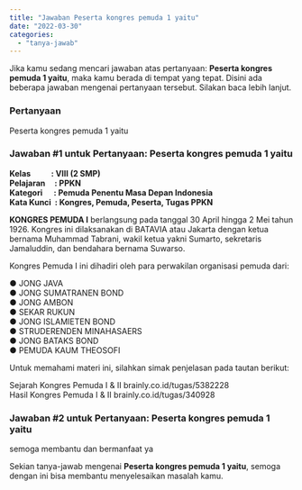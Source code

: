 ```yaml
---
title: "Jawaban Peserta kongres pemuda 1 yaitu"
date: "2022-03-30"
categories: 
  - "tanya-jawab"
---
```


Jika kamu sedang mencari jawaban atas pertanyaan: **Peserta kongres pemuda 1 yaitu**, maka kamu berada di tempat yang tepat. Disini ada beberapa jawaban mengenai pertanyaan tersebut. Silakan baca lebih lanjut.

### Pertanyaan

Peserta kongres pemuda 1 yaitu

### Jawaban #1 untuk Pertanyaan: Peserta kongres pemuda 1 yaitu

**Kelas           : VIII (2 SMP)**   
**Pelajaran     : PPKN**  
**Kategori      : Pemuda Penentu Masa Depan Indonesia**   
**Kata Kunci  : Kongres, Pemuda, Peserta, Tugas PPKN**  
  
  
  
**KONGRES PEMUDA I** berlangsung pada tanggal 30 April hingga 2 Mei tahun 1926. Kongres ini dilaksanakan di BATAVIA atau Jakarta dengan ketua bernama Muhammad Tabrani, wakil ketua yakni Sumarto, sekretaris Jamaluddin, dan bendahara bernama Suwarso.  
  
Kongres Pemuda I ini dihadiri oleh para perwakilan organisasi pemuda dari:  
  
● JONG JAVA  
● JONG SUMATRANEN BOND  
● JONG AMBON  
● SEKAR RUKUN  
● JONG ISLAMIETEN BOND  
● STRUDERENDEN MINAHASAERS  
● JONG BATAKS BOND  
● PEMUDA KAUM THEOSOFI  
  
Untuk memahami materi ini, silahkan simak penjelasan pada tautan berikut:  
  
Sejarah Kongres Pemuda I & II brainly.co.id/tugas/5382228  
Hasil Kongres Pemuda I & II brainly.co.id/tugas/340928  

### Jawaban #2 untuk Pertanyaan: Peserta kongres pemuda 1 yaitu

semoga membantu dan bermanfaat ya

Sekian tanya-jawab mengenai **Peserta kongres pemuda 1 yaitu**, semoga dengan ini bisa membantu menyelesaikan masalah kamu.
